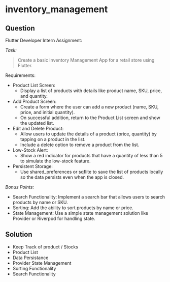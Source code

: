# inventory_management

## Question

Flutter Developer Intern Assignment:

*Task:*
> Create a basic Inventory Management App for a retail store using Flutter.

Requirements:

- Product List Screen:
    - Display a list of products with details like product name, SKU, price, and quantity.
- Add Product Screen:
    - Create a form where the user can add a new product (name, SKU, price, and initial quantity).
    - On successful addition, return to the Product List screen and show the updated list.
- Edit and Delete Product:
    - Allow users to update the details of a product (price, quantity) by tapping on a product in the list.
    - Include a delete option to remove a product from the list.
- Low-Stock Alert:
    - Show a red indicator for products that have a quantity of less than 5 to simulate the low-stock feature.
- Persistent Storage:
    - Use shared_preferences or sqflite to save the list of products locally so the data persists even when the app is closed.

*Bonus Points:*
- Search Functionality: Implement a search bar that allows users to search products by name or SKU.
- Sorting: Add the ability to sort products by name or price.
- State Management: Use a simple state management solution like Provider or Riverpod for handling state.

## Solution

- Keep Track of product / Stocks
- Product List
- Data Persistance
- Provider State Management
- Sorting Functionality
- Search Functionality